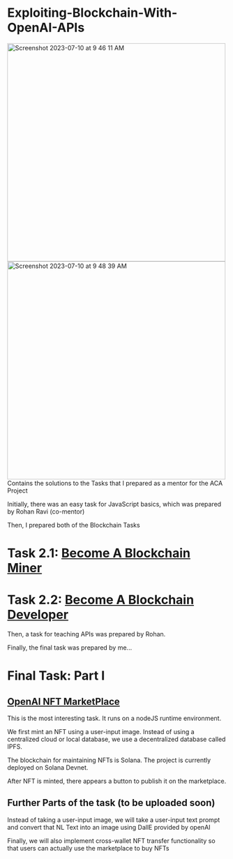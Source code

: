 # Exploiting-Blockchain-With-OpenAI-APIs

<img width="500" alt="Screenshot 2023-07-10 at 9 46 11 AM" src="https://github.com/divijsingla/Exploiting-Blockchain-With-OpenAI-APIs/assets/105979376/2cb4c791-5e41-4d36-b621-b10c503bdf18"> 
<img width="500" alt="Screenshot 2023-07-10 at 9 48 39 AM" src="https://github.com/divijsingla/Exploiting-Blockchain-With-OpenAI-APIs/assets/105979376/4e4a0387-ee61-4295-a4e1-0bf8337833f3">
Contains the solutions to the Tasks that I prepared as a mentor for the ACA Project

Initially, there was an easy task for JavaScript basics, which was prepared by Rohan Ravi (co-mentor)

Then, I prepared both of the Blockchain Tasks

# Task 2.1: [Become A Blockchain Miner](https://docs.google.com/document/d/17qFM9vKWkLVz6PRR8OjgIQuXYfVC4UYQ0z-Ss-r9rsU/edit)

# Task 2.2: [Become A Blockchain Developer](https://docs.google.com/document/d/10uD7wjIVYli19E2Y9Qpo71uHgQvmSha3vshplnOsDdI/edit?usp=sharing)

Then, a task for teaching APIs was prepared by Rohan.

Finally, the final task was prepared by me...

# Final Task: Part I 
## [OpenAI NFT MarketPlace](https://docs.google.com/document/d/1dmR5o5-JHIJx9jcVHjR6z6YgBF3eo8psueYZMQPGZzM/edit?usp=sharing )
This is the most interesting task. It runs on a nodeJS runtime environment. 

We first mint an NFT using a user-input image. Instead of using a centralized cloud or local database, we use a decentralized database called IPFS.

The blockchain for maintaining NFTs is Solana. The project is currently deployed on Solana Devnet.

After NFT is minted, there appears a button to publish it on the marketplace.

## Further Parts of the task (to be uploaded soon)

Instead of taking a user-input image, we will take a user-input text prompt and convert that NL Text into an image using DallE provided by openAI

Finally, we will also implement cross-wallet NFT transfer functionality so that users can actually use the marketplace to buy NFTs






